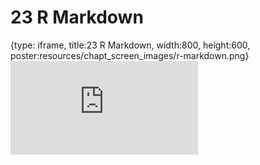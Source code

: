 # 23 R Markdown
 
{type: iframe, title:23 R Markdown, width:800, height:600, poster:resources/chapt_screen_images/r-markdown.png}
![](https://datatrail-jhu.github.io/DataTrail_ReOrg/no_toc/r-markdown.html)
 

 
